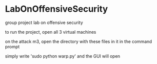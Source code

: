# LabOnOffensiveSecurity

group project lab on offensive security

to run the project, open all 3 virtual machines

on the attack m3, open the directory with these files in it in the command prompt

simply write 'sudo python warp.py' and the GUI will open
